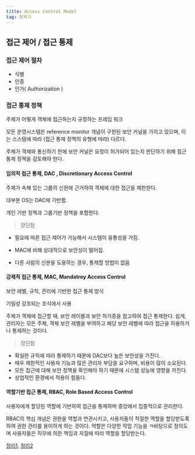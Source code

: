 ```yaml
---
title: Access Control Model
tag: 정처기
---
```




## 접근 제어 / 접근 통제

### 접근 제어 절차

- 식별
- 인증
- 인가( Authorization )



### 접근 통제 정책

주체가 어떻게 객체에 접근하는지 규정하는 프레임 워크

모든 운영시스템은 reference monitor 개념이 구현된 보안 커널을 가지고 있으며, 이는 스스템에 따라 (접근 통제 정책의 유형에 따라) 다르다.

주체가 객체와 통신하기 전에 보안 커널은 요청이 허가되어 있는지 판단하기 위해 접근 통제 정책을 검토해야 한다.



#### 임의적 접근 통제, DAC , Discretionary Access Control

주체가 속해 있는 그룹의 신원에 근거하여 객체에 대한 접근을 제한한다.

대부분 OS는 DAC에 기반함.

개인 기반 정책과 그룹기반 정책을 포함한다.

> 장단점

- 필요에 따른 접근 제어가 가능해서 시스템이 융통성을 가짐.

- MAC에 비해 상대적으로 보안성이 떨어짐.

- 다른 사람의 신분을 도용하는 경우, 통제할 방법이 없음



#### 강제적 접근 통제, MAC, Mandatroy Access Control

보안 레벨, 규칙, 관리에 기반한 접근 통제 방식

기밀성 강조되는 조식에서 사용

 주체가 객체에 접근할 때, 보안 레이블과 보안 허가증을 참고하여 접근 통제한다. 쉽게, 관리자는 모든 주체, 객체 보안 레벨을 부여하고 해당 보안 레벨에 따라 접근을 허용하거나 통제하는 것이다.

> 장단점

- 확실한 규칙에 따라 통제하기 때문에 DAC보다 높은 보안성을 가진다.
- 매우 제한적인 사용자 기능과 많은 관리자 부담을 요구하며, 비용이 많이 소요된다.
- 모든 접근에 대해 보안 정책을 확인해야 하기 때문에 시스템 성능에 영향을 끼친다.
- 상업적인 환경에서 적용이 힘들다.



#### 역할기반 접근 통제, RBAC, Role Based Access Control

사용자에게 할당된 역할에 기반하여 접근을 통제하며 중앙에서 집중적으로 관리한다.

RBAC의 핵심 개념은 권한을 역할과 연관시키고, 사용자들이 적절한 역할을 할당받도록 하여 권한 관리를 용이하게 하는 것이다. 역할은 다양한 작업 기능을 ㅋ바탕으로 정의도며 사용자들은 직무에 의한 책임과 자질에 따라 역할을 할당받는다.



[정리1](https://skogkatt.tistory.com/65), [정리2](https://peemangit.tistory.com/191)